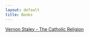 ```yaml
---
layout: default
title: Books
---
```

[Vernon Staley - The Catholic Religion](https://bookshop.org/books/the-catholic-religion/9783945233160)
